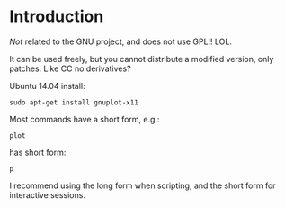 # Introduction

*Not* related to the GNU project, and does not use GPL!! LOL.

It can be used freely, but you cannot distribute a modified version, only patches. Like CC no derivatives?

Ubuntu 14.04 install:

    sudo apt-get install gnuplot-x11

Most commands have a short form, e.g.:

    plot

has short form:

    p

I recommend using the long form when scripting, and the short form for interactive sessions.
